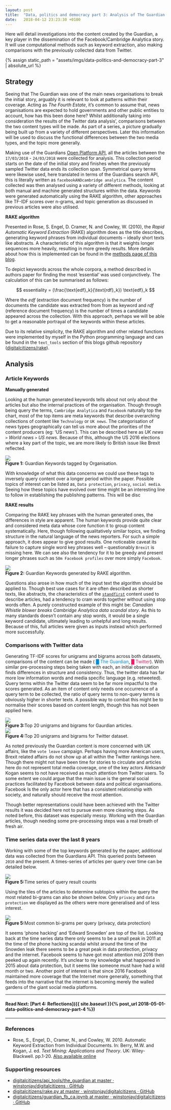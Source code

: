 ```yaml
---
layout: post
title:  "Data, politics and democracy part 3: Analysis of The Guardian's content"
date:   2018-04-12 23:23:30 +0100
---
```

Here will detail investigations into the content created by the Guardian, a key player in the dissemination of the Facebook/Cambridge Analytica story. It will use computational methods such as keyword extraction, also making comparisons with the previously collected data from Twitter.

{% assign static_path = "assets/imgs/data-politics-and-democracy-part-3" | absolute_url %}
<script src='https://cdnjs.cloudflare.com/ajax/libs/mathjax/2.7.4/latest.js?config=TeX-MML-AM_CHTML' async></script>

## Strategy
Seeing that The Guardian was one of the main news organisations to break the initial story, arguably it is relevant to look at patterns within their coverage. Acting as *The Fourth Estate*, it’s common to assume that, news organisations are expected to hold governments and other public entities to account, how has this been done here? Whilst additionally taking into consideration the results of the Twitter data analysis’, comparisons between the two content types will be made. As part of a series, a picture gradually being built up from a variety of different perspectives. Later this information will be used to discuss the functional differences between the two media types, and the topic more generally.

Making use of the Guardians [Open Platform API](http://open-platform.theguardian.com/), all the articles between the `17/03/2018` - `24/03/2018` were collected for analysis. This collection period starts on the date of the initial story and finishes when the previously sampled Twitter data ends its collection span. Symmetrical query terms were likewise used, here translated in terms of the Guardians search API, this is literally written as `facebookANDcambridge analytica`. The content collected was then analysed using a variety of different methods, looking at both manual and machine generated structures within the data. Keywords were generated automatically using the RAKE algorithm, other approaches like TF-IDF scores over n-grams, and topic generation as discussed in previous articles were also utilised.

**RAKE algorithm**

Presented in Rose, S. Engel, D. Cramer, N. and Cowley, W. (2010), the *Rapid Automatic Keyword Extraction* (RAKE) algorithm does as the title describes, generating keyword phrases from individual documents – ideally short texts like abstracts. A characteristic of this algorithm is that it weights longer sequences more heavily, resulting in more greedy results. More details about how this is implemented can be found in the [methods page of this blog]( https://winstonjay.github.io/digitalcitizens/methods/).

To depict keywords across the whole corpora, a method described in authors paper for finding the most ‘essential’ was used conjunctively. The calculation of this can be summarised as follows:

$$
essentiality = (\frac{\text{edf}_k}{\text{rdf}_k}) \text{edf}_k
$$

Where the *edf* (extraction document frequency) is the number of documents the candidate was extracted from from as keyword and *rdf* (reference document frequency) is the number of times a candidate appeared across the collection. With this approach, perhaps we will be able to get a reasonable portrayal of the keywords within these articles.

Due to its relative simplicity, the RAKE algorithm and other related functions were implemented by myself in the Python programming language and can be found in the `text_tools` section of this blogs github repository ([digitalcitizens/rake](https://github.com/winstonjay/digitalcitizens/blob/master/text_tools/rake.py)).



## Analysis
### Article Keywords

**Manually generated**

Looking at the human generated keywords tells about not only about the articles but also the internal practices of the organisation. Though through being query the terms, `Cambridge Analytica` and `Facebook` naturally top the chart, most of the top items are meta keywords that describe overarching collections of content like `Technology` or `UK news`. The categorisation of news types geographically can tell us more about the priorities of the content producers (eg: ‘US news’). This can be described here as *UK news* `>` *World news* `>` *US news*. Because of this, although the US 2016 elections where a key part of the topic, we are more likely to British issue like Brexit reflected.

<img src="{{ static_path }}/tags.png">
<figcaption> <strong>Figure 1:</strong> Guardian Keywords tagged by Organisation.</figcaption>

With knowledge of what this data concerns we could use these tags to inversely query content over a longer period within the paper. Possible topics of interest can be listed as, `Data protection`, `privacy`, `social media`. Seeing how these topics have evolved over time might be an interesting line to follow in establishing the publishing patterns. This will be disc

**RAKE results**

Comparing the RAKE key phrases with the human generated ones, the differences in style are apparent. The human keywords provide quite clear and considered meta data whose core function it to group content systematically. Here, though following qualitatively similar topics, we finding structure in the natural language of the news reporters. For such a simple approach, it does appear to give good results. One noticeable caveat its failure to capture single word key phrases well – questionably `Brexit` is missing here. We can see also the tendency for it to be greedy and present longer phrases such as `50m Facebook profiles` over more simply `Facebook`.

<img src="{{ static_path }}/rakekw.png">
<figcaption><strong>Figure 2:</strong> Guardian Keywords generated by RAKE algorithm.</figcaption>

Questions also arose in how much of the input text the algorithm should be applied to. Though best use cases for it are often described as shorter texts, like abstracts, the characteristics of the [`standfirst`](https://www.collinsdictionary.com/dictionary/english/standfirst) content used to describe articles, had a tendency to cram words together without using stop words often. A purely constructed example of this might be: *Canadian Whistle blower breaks Cambridge Analytica data scandal story*. As this to many standards doesn’t contain any stop words, it would be a single keyword candidate, ultimately leading to unhelpful and long results. Because of this, full articles were given as inputs instead which performed more successfully.


### Comparisons with Twitter data
Generating TF-IDF scores for unigrams and bigrams across both datasets, comparisons of the content can be made (<span style="color:#018ed5"> █ The Guardian</span>, <span style="color:#e91f63;"> █ Twitter</span>). With similar pre-processing steps being taken with each, an initial observation finds differences in structure and consistency. Thus, the twitter data has far more low information words and media specific language (e.g. retweeted). Query terms within the Twitter data seem to be far more impactful to the scores generated. As an item of content only needs one occurrence of a query term to be collected, the ratio of query terms to non-query terms is obviously higher in shorter texts. A possible way to combat this might be to normalise their scores based on content length, though this has not been applied here.

<img src="{{ static_path }}/ngrams1.png">
<figcaption><strong>Figure 3:</strong>Top 20 unigrams and bigrams for Gaurdian articles.</figcaption>
<img src="{{ static_path }}/twitter.png">
<figcaption><strong>Figure 4:</strong>Top 20 unigrams and bigrams for Twitter dataset.</figcaption>

As noted previously the Guardian content is more concerned with UK affairs, like the `vote leave` campaign. Perhaps having more American users, Brexit related affairs do not show up at all within the Twitter rankings here. Though there might not have been time for stories to circulate and articles here do not represent total media coverage, one of the key actors Aleksandr Kogan seems to not have received as much attention from Twitter users. To some extent we could argue that the main issue is the general social practices facilitated by Facebook between data and political organisations. Facebook Is the only actor here that has a consistent relationship with society, and naturally should receive the most attention.

Though better representations could have been achieved with the Twitter results it was decided here not to pursue even more cleaning steps. As noted before, this dataset was especially messy. Working with the Guardian articles, though needing some pre-processing steps was a real breath of fresh air.


### Time series data over the last 8 years
Working with some of the top keywords generated by the paper, additional data was collected from the Guardians API. This queried posts between `2010` and the present. A times-series of articles per query over time can be detailed below.

<img src="{{ static_path }}/timeseries.png">
<figcaption><strong>Figure 5:</strong>Time series of query result counts</figcaption>

Using the tiles of the articles to determine subtopics within the query the most related bi-grams can also be shown below. Only `privacy` and `data protection` we displayed as the others were more generalised and of less interest.

<img src="{{ static_path }}/privacy.png">
<figcaption><strong>Figure 5:</strong>Most common bi-grams per query (privacy, data protection)</figcaption>

It seems ‘phone hacking’ and ‘Edward Snowden’ are top of the list. Looking back at the time series data there only seems to be a small peak in 2011 at the time of the phone hacking scandal whilst around the time of the Snowden leak there seems to be a great peak in data protection, privacy and the internet. Facebook seems to have got most attention mid 2016 then peeked up again recently. It’s unclear to my knowledge what happened in 2015 about data protection, but it seems like someone must have had a wild month or two. Another point of interest is that since 2016 Facebook maintained more coverage that the Internet more generally, something that feeds into the narrative that the internet is becoming merely the walled gardens of the giant social media platforms.



---
#### Read Next: [Part 4: Reflections]({{ site.baseurl }}{% post_url 2018-05-01-data-politics-and-democracy-part-4 %})

---

### References
* Rose, S., Engel, D., Cramer, N., and Cowley, W. 2010. Automatic Keyword Extraction from Individual Documents. In: Berry, M.W. and Kogan, J. ed. *Text Mining: Applications and Theory*. UK: Wiley-Blackwell. pp.1-20. [Also available online](https://www.researchgate.net/publication/227988510_Automatic_Keyword_Extraction_from_Individual_Documents)

### Supporting resources
* [digitalcitizens/api_tools/the_guardian at master · winstonjay/digitalcitizens · GitHub](https://github.com/winstonjay/digitalcitizens/tree/master/api_tools/the_guardian)
* [digitalcitizens/rake.py at master · winstonjay/digitalcitizens · GitHub](https://github.com/winstonjay/digitalcitizens/blob/master/text_tools/rake.py)
* [digitalcitizens/guardian_fb_ca.ipynb at master · winstonjay/digitalcitizens · GitHub](https://github.com/winstonjay/digitalcitizens/blob/master/notebooks/guardian_fb_ca.ipynb)

